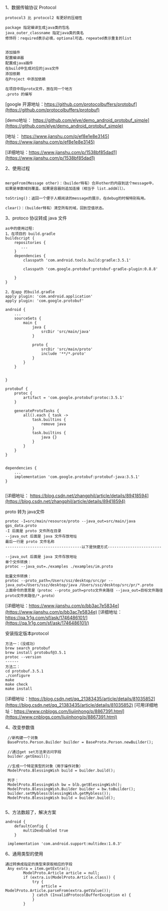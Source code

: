 
1、数据传输协议 Protocol
```
protocol3 比 protocol2 有更好的压缩性

package 指定编译生成java类的包名
java_outer_classname 指定java类的类名
修饰符：required表示必填，optional可选，repeated表示重复的list


添加插件
配置编译器
配置成java插件
在build中生成对应的java文件
添加依赖
在Project 中添加依赖

在项目中将proto文件，放在同一个地方
.proto 的编写

```
[google 开源地址：https://github.com/protocolbuffers/protobuf](https://github.com/protocolbuffers/protobuf)

[demo地址： https://github.com/elye/demo_android_protobuf_simple](https://github.com/elye/demo_android_protobuf_simple)

[地址： https://www.jianshu.com/p/ef8e1e8e3145](https://www.jianshu.com/p/ef8e1e8e3145)

[详细地址：https://www.jianshu.com/p/1538bf85dad1](https://www.jianshu.com/p/1538bf85dad1)

2、使用过程
```

mergeFrom(Message other)：（builder特有）合并other的内容到这个message中，
如果是单数域则覆盖，如果是容器则追加连接（相当于 list.addAll）。

toString()：返回一个便于人眼阅读的message的展示，在debug的时候特别有用。

clear()：(builder特有）清空所有的域，回到空值状态。

```

3、protoco 协议转成 java 文件
```
as中的使用过程:
1、在项目的 build.gradle
buildscript {
    repositories {
       ...  
    }
    dependencies {
        classpath 'com.android.tools.build:gradle:3.5.1'

        classpath 'com.google.protobuf:protobuf-gradle-plugin:0.8.8'
        
    }
}

2、在app 的build.gradle
apply plugin: 'com.android.application'
apply plugin: 'com.google.protobuf'

android {
    ...
    sourceSets {
        main {
            java {
                srcDir 'src/main/java'
            }

            proto {
                srcDir 'src/main/proto'
                include '**/*.proto'
            }
        }
    }


}

protobuf {
    protoc {
        artifact = 'com.google.protobuf:protoc:3.5.1'
    }

    generateProtoTasks {
        all().each { task ->
            task.builtins {
                remove java
            }
            task.builtins {
                java {}
            }
        }
    }
}


dependencies {
    ...
    implementation 'com.google.protobuf:protobuf-java:3.5.1'
}


```
[详细地址： https://blog.csdn.net/zhangphil/article/details/89418594](https://blog.csdn.net/zhangphil/article/details/89418594)

proto 转为 java文件
```
protoc -I=src/main/resource/proto --java_out=src/main/java gps_data.proto
-I 后面是 proto 文件所在目录
--java_out 后面是 java 文件存放地址
最后一行是 proto 文件名称
----------------------------------以下是快捷方式------------------------

--java_out 后面是 java 文件存放地址
单个文件转换：
protoc --java_out=./examples ./examples/im.proto 

批量文件转换： 
protoc --proto_path=/Users/ssz/desktop/src/pr --java_out=/Users/ssz/desktop/java /Users/ssz/desktop/src/pr/*.proto 
上面命令的意思是（protoc --proto_path=proto文件夹路径 --java_out=目标文件路径   proto文件夹路径/*.proto）
```
[详细地址：https://www.jianshu.com/p/bb3ac7e5834e](https://www.jianshu.com/p/bb3ac7e5834e)
[详细地址：https://qa.1r1g.com/sf/ask/1746486101/](https://qa.1r1g.com/sf/ask/1746486101/)


安装指定版本protocol
```
方法一：（没成功）
brew search protobuf
brew install protobuf@3.5.1
protoc --version
------
方法二：
cd protobuf.3.5.1
./configure
make
make check
make install
```
[详细地址：https://blog.csdn.net/qq_21383435/article/details/81035852](https://blog.csdn.net/qq_21383435/article/details/81035852)
[可用详细地址：https://www.cnblogs.com/liujinhong/p/8867391.html](https://www.cnblogs.com/liujinhong/p/8867391.html)

4、改变参数值
```
 //新构建一个对象
 BaseProto.Person.Builder builder = BaseProto.Person.newBuilder();

 //通过get set方法来访问字段
 builder.getEmail();
 
 //生成一个特定类型的对象（用于操作对象）
 ModelProto.BlessingWish build = builder.build();
 
 列子：
 ModelProto.BlessingWish bw = blb.getBlessingWish();
 ModelProto.BlessingWish.Builder builder = bw.toBuilder();
 builder.setMybless(blessingWish.getMybless());
 ModelProto.BlessingWish build = builder.build();
 
```

5、方法数超了，解决方案
```
android {
    defaultConfig {
        multiDexEnabled true
    }
    
 implementation 'com.android.support:multidex:1.0.3'
```
6、通用类型的使用
```
通过转换成指定的类型来获取相应的字段
 Any extra = item.getExtra();
        ModelProto.Article article = null;
        if (extra.is(ModelProto.Article.class)) {
            try {
                article = ModelProto.Article.parseFrom(extra.getValue());
            } catch (InvalidProtocolBufferException e) {
            }
        }
```


